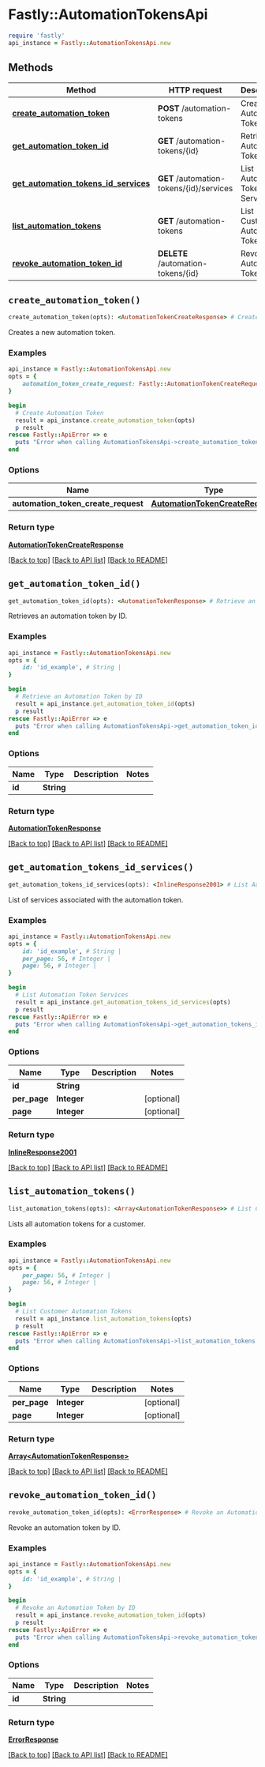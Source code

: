 # Fastly::AutomationTokensApi


```ruby
require 'fastly'
api_instance = Fastly::AutomationTokensApi.new
```

## Methods

| Method | HTTP request | Description |
| ------ | ------------ | ----------- |
| [**create_automation_token**](AutomationTokensApi.md#create_automation_token) | **POST** /automation-tokens | Create Automation Token |
| [**get_automation_token_id**](AutomationTokensApi.md#get_automation_token_id) | **GET** /automation-tokens/{id} | Retrieve an Automation Token by ID |
| [**get_automation_tokens_id_services**](AutomationTokensApi.md#get_automation_tokens_id_services) | **GET** /automation-tokens/{id}/services | List Automation Token Services |
| [**list_automation_tokens**](AutomationTokensApi.md#list_automation_tokens) | **GET** /automation-tokens | List Customer Automation Tokens |
| [**revoke_automation_token_id**](AutomationTokensApi.md#revoke_automation_token_id) | **DELETE** /automation-tokens/{id} | Revoke an Automation Token by ID |


## `create_automation_token()`

```ruby
create_automation_token(opts): <AutomationTokenCreateResponse> # Create Automation Token
```

Creates a new automation token.

### Examples

```ruby
api_instance = Fastly::AutomationTokensApi.new
opts = {
    automation_token_create_request: Fastly::AutomationTokenCreateRequest.new, # AutomationTokenCreateRequest | 
}

begin
  # Create Automation Token
  result = api_instance.create_automation_token(opts)
  p result
rescue Fastly::ApiError => e
  puts "Error when calling AutomationTokensApi->create_automation_token: #{e}"
end
```

### Options

| Name | Type | Description | Notes |
| ---- | ---- | ----------- | ----- |
| **automation_token_create_request** | [**AutomationTokenCreateRequest**](AutomationTokenCreateRequest.md) |  | [optional] |

### Return type

[**AutomationTokenCreateResponse**](AutomationTokenCreateResponse.md)

[[Back to top]](#) [[Back to API list]](../../README.md#endpoints)
[[Back to README]](../../README.md)
## `get_automation_token_id()`

```ruby
get_automation_token_id(opts): <AutomationTokenResponse> # Retrieve an Automation Token by ID
```

Retrieves an automation token by ID.

### Examples

```ruby
api_instance = Fastly::AutomationTokensApi.new
opts = {
    id: 'id_example', # String | 
}

begin
  # Retrieve an Automation Token by ID
  result = api_instance.get_automation_token_id(opts)
  p result
rescue Fastly::ApiError => e
  puts "Error when calling AutomationTokensApi->get_automation_token_id: #{e}"
end
```

### Options

| Name | Type | Description | Notes |
| ---- | ---- | ----------- | ----- |
| **id** | **String** |  |  |

### Return type

[**AutomationTokenResponse**](AutomationTokenResponse.md)

[[Back to top]](#) [[Back to API list]](../../README.md#endpoints)
[[Back to README]](../../README.md)
## `get_automation_tokens_id_services()`

```ruby
get_automation_tokens_id_services(opts): <InlineResponse2001> # List Automation Token Services
```

List of services associated with the automation token.

### Examples

```ruby
api_instance = Fastly::AutomationTokensApi.new
opts = {
    id: 'id_example', # String | 
    per_page: 56, # Integer | 
    page: 56, # Integer | 
}

begin
  # List Automation Token Services
  result = api_instance.get_automation_tokens_id_services(opts)
  p result
rescue Fastly::ApiError => e
  puts "Error when calling AutomationTokensApi->get_automation_tokens_id_services: #{e}"
end
```

### Options

| Name | Type | Description | Notes |
| ---- | ---- | ----------- | ----- |
| **id** | **String** |  |  |
| **per_page** | **Integer** |  | [optional] |
| **page** | **Integer** |  | [optional] |

### Return type

[**InlineResponse2001**](InlineResponse2001.md)

[[Back to top]](#) [[Back to API list]](../../README.md#endpoints)
[[Back to README]](../../README.md)
## `list_automation_tokens()`

```ruby
list_automation_tokens(opts): <Array<AutomationTokenResponse>> # List Customer Automation Tokens
```

Lists all automation tokens for a customer.

### Examples

```ruby
api_instance = Fastly::AutomationTokensApi.new
opts = {
    per_page: 56, # Integer | 
    page: 56, # Integer | 
}

begin
  # List Customer Automation Tokens
  result = api_instance.list_automation_tokens(opts)
  p result
rescue Fastly::ApiError => e
  puts "Error when calling AutomationTokensApi->list_automation_tokens: #{e}"
end
```

### Options

| Name | Type | Description | Notes |
| ---- | ---- | ----------- | ----- |
| **per_page** | **Integer** |  | [optional] |
| **page** | **Integer** |  | [optional] |

### Return type

[**Array&lt;AutomationTokenResponse&gt;**](AutomationTokenResponse.md)

[[Back to top]](#) [[Back to API list]](../../README.md#endpoints)
[[Back to README]](../../README.md)
## `revoke_automation_token_id()`

```ruby
revoke_automation_token_id(opts): <ErrorResponse> # Revoke an Automation Token by ID
```

Revoke an automation token by ID.

### Examples

```ruby
api_instance = Fastly::AutomationTokensApi.new
opts = {
    id: 'id_example', # String | 
}

begin
  # Revoke an Automation Token by ID
  result = api_instance.revoke_automation_token_id(opts)
  p result
rescue Fastly::ApiError => e
  puts "Error when calling AutomationTokensApi->revoke_automation_token_id: #{e}"
end
```

### Options

| Name | Type | Description | Notes |
| ---- | ---- | ----------- | ----- |
| **id** | **String** |  |  |

### Return type

[**ErrorResponse**](ErrorResponse.md)

[[Back to top]](#) [[Back to API list]](../../README.md#endpoints)
[[Back to README]](../../README.md)
